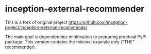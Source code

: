# inception-external-recommender

This is a fork of original project 
https://github.com/inception-project/inception-external-recommender

The main goal is dependencies minification to preparing  practical PyPI
package. This version contains the minimal example only ("THE" recommender).


